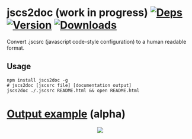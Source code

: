 # jscs2doc (work in progress) [![Deps](https://david-dm.org/FGRibreau/jscs2doc.png)](https://david-dm.org/FGRibreau/jscs2doc) [![Version](http://badge.fury.io/js/jscs2doc.png)](https://david-dm.org/FGRibreau/jscs2doc)  [![Downloads](http://img.shields.io/npm/dm/jscs2doc.svg)](https://www.npmjs.com/package/jscs2doc)

Convert .jscsrc (javascript code-style configuration) to a human readable format.

## Usage

```shell
npm install jscs2doc -g
# jscs2doc [jscsrc file] [documentation output]
jscs2doc ./.jscsrc README.html && open README.html
```

# [Output example](/examples) (alpha)

<p align="center"><a href="https://www.youtube.com/watch?v=dd--tIkrVoA"><img src="https://cloud.githubusercontent.com/assets/138050/9570052/4f985bc6-4f7e-11e5-8a8c-aefb1ae6dbae.gif" />
</a></p>
